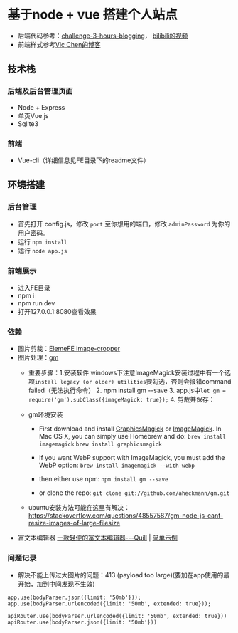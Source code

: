 # 基于node + vue 搭建个人站点

- 后端代码参考：[challenge-3-hours-blogging](https://github.com/junthehacker/challenge-3-hours-blogging)，
[bilibili的视频](https://www.bilibili.com/video/av18704783?from=search&seid=6901712256634222410)
- 前端样式参考[Vic Chen的博客](http://www.vicchen.me/giveup_wordpress_and_rewrite_my_blog/)

## 技术栈
### 后端及后台管理页面
- Node + Express
- 单页Vue.js
- Sqlite3
### 前端
- Vue-cli（详细信息见FE目录下的readme文件）


## 环境搭建

### 后台管理
* 首先打开 config.js，修改 `port` 至你想用的端口，修改 `adminPassword` 为你的用户密码。
* 运行 `npm install`
* 运行 `node app.js`

### 前端展示
- 进入FE目录
- npm i
- npm run dev
- 打开127.0.0.1:8080查看效果

### 依赖
- 图片剪裁：[ElemeFE image-cropper](http://elemefe.github.io/image-cropper/)
- 图片处理：[gm](http://aheckmann.github.io/gm/docs.html)
  - 重要步骤：1.安装软件 windows下注意ImageMagick安装过程中有一个选项`install legacy (or older) utilities`要勾选，否则会报错command failed（无法执行命令）
    2. npm install gm --save
    3. app.js中`let gm = require('gm').subClass({imageMagick: true});`
    4. 剪裁并保存：
  - gm环境安装
    - First download and install [GraphicsMagick](http://www.graphicsmagick.org/) or [ImageMagick](http://www.imagemagick.org/).
    In Mac OS X, you can simply use Homebrew and do:
    `brew install imagemagick`
    `brew install graphicsmagick`

    - If you want WebP support with ImageMagick, you must add the WebP option:
    `brew install imagemagick --with-webp`

    - then either use npm:
    `npm install gm --save`

    - or clone the repo:
    `git clone git://github.com/aheckmann/gm.git`

  - ubuntu安装方法可能在这里有解决：https://stackoverflow.com/questions/48557587/gm-node-js-cant-resize-images-of-large-filesize
- 富文本编辑器 [一款轻便的富文本编辑器---Quill](https://quilljs.com) | [简单示例](https://blog.csdn.net/St_Sp_En/article/details/79103754)
### 问题记录

- 解决不能上传过大图片的问题：413 (payload too large)(要加在app使用的最开始，加到中间发现不生效)
```
app.use(bodyParser.json({limit: '50mb'}));
app.use(bodyParser.urlencoded({limit: '50mb', extended: true}));
```
```
apiRouter.use(bodyParser.urlencoded({limit: '50mb', extended: true}))
apiRouter.use(bodyParser.json({limit: '50mb'}))
```

